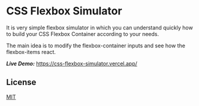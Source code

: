 # CSS Flexbox Simulator

It is very simple flexbox simulator in which you can understand quickly how to build your CSS Flexbox Container according to your needs.

The main idea is to modify the flexbox-container inputs and see how the flexbox-items react.

**_Live Demo:_** https://css-flexbox-simulator.vercel.app/

## License

[MIT](https://choosealicense.com/licenses/mit/)
